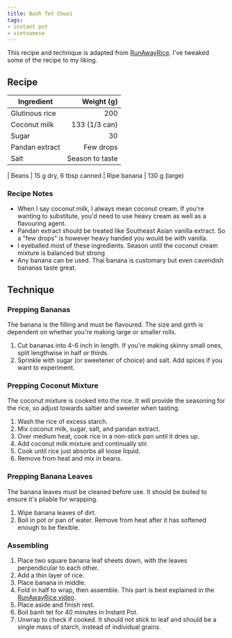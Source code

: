 ```yaml
---
title: Banh Tet Chuoi
tags:
- instant pot
- vietnamese
---
```


This recipe and technique is adapted from [RunAwayRice][4].
I've tweaked some of the recipe to my liking.

[4]: https://runawayrice.com/desserts/sticky-rice-and-banana-cakes/

## Recipe

Ingredient | Weight (g)
-|-:
Glutinous rice | 200
Coconut milk | 133 (1/3 can)
Sugar | 30
Pandan extract | Few drops
Salt | Season to taste
|
Beans | 15 g dry, 6 tbsp canned
|
Ripe banana | 130 g (large)

### Recipe Notes

- When I say coconut milk, I always mean coconut cream.
If you're wanting to substitute, you'd need to use heavy cream as well as a flavouring agent.
- Pandan extract should be treated like Southeast Asian vanilla extract.
So a "few drops" is however heavy handed you would be with vanilla.
- I eyeballed most of these ingredients.
Season  until the coconut cream mixture is balanced but strong
- Any banana can be used. Thai banana is customary but even cavendish bananas taste great.

## Technique

### Prepping Bananas

The banana is the filling and must be flavoured.
The size and girth is dependent on whether you're making large or smaller rolls.

1. Cut bananas into 4-6 inch in length.
If you're making skinny small ones, split lengthwise in half or thirds.
1. Sprinkle with sugar (or sweetener of choice) and salt.
Add spices if you want to experiment.

### Prepping Coconut Mixture

The coconut mixture is cooked into the rice.
It will provide the seasoning for the rice, so adjust towards saltier and sweeter when tasting.

1. Wash the rice of excess starch.
1. Mix coconut milk, sugar, salt, and pandan extract.
1. Over medium heat, cook rice in a non-stick pan until it dries up.
1. Add coconut milk mixture and continually stir.
1. Cook until rice just absorbs all loose liquid.
1. Remove from heat and mix in beans.

### Prepping Banana Leaves

The banana leaves must be cleaned before use.
It should be boiled to ensure it's pliable for wrapping.

1. Wipe banana leaves of dirt.
1. Boil in pot or pan of water.
Remove from heat after it has softened enough to be flexible.

### Assembling

1. Place two square banana leaf sheets down, with the leaves perpendicular to each other.
1. Add a thin layer of rice.
1. Place banana in middle.
1. Fold in half to wrap, then assemble.
This part is best explained in the [RunAwayRice video][4].
1. Place aside and finish rest.
1. Boil banh tet for 40 minutes in Instant Pot.
1. Unwrap to check if cooked.
It should not stick to leaf and should be a single mass of starch, instead of individual grains.
